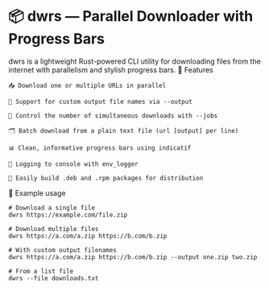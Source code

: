 # 📦 dwrs — Parallel Downloader with Progress Bars

dwrs is a lightweight Rust-powered CLI utility for downloading files from the internet with parallelism and stylish progress bars.
🚀 Features

    📥 Download one or multiple URLs in parallel

    📁 Support for custom output file names via --output

    🧵 Control the number of simultaneous downloads with --jobs

    🗂 Batch download from a plain text file (url [output] per line)

    📊 Clean, informative progress bars using indicatif

    🧾 Logging to console with env_logger

    🐧 Easily build .deb and .rpm packages for distribution

🔧 Example usage
```shell
# Download a single file
dwrs https://example.com/file.zip

# Download multiple files
dwrs https://a.com/a.zip https://b.com/b.zip

# With custom output filenames
dwrs https://a.com/a.zip https://b.com/b.zip --output one.zip two.zip

# From a list file
dwrs --file downloads.txt
```
